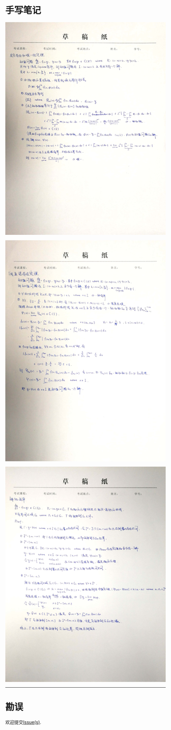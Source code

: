 # 手写笔记
![1](01-存在和唯一性定理.jpg)

![2](02-佩亚诺存在定理.jpg)

![3](03-解的延拓.jpg)

* * *

# 勘误
欢迎提交[Issue(s)](https://github.com/Iydon/ODE_Notes/issues).
